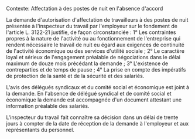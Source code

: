 Contexte: Affectation à des postes de nuit en l'absence d'accord

La demande d'autorisation d'affectation de travailleurs à des postes de nuit présentée à l'inspecteur du travail par l'employeur sur le fondement de l'article L. 3122-21 justifie, de façon circonstanciée : 1° Les contraintes propres à la nature de l'activité ou au fonctionnement de l'entreprise qui rendent nécessaire le travail de nuit eu égard aux exigences de continuité de l'activité économique ou des services d'utilité sociale ; 2° Le caractère loyal et sérieux de l'engagement préalable de négociations dans le délai maximum de douze mois précédant la demande ; 3° L'existence de contreparties et de temps de pause ; 4° La prise en compte des impératifs de protection de la santé et de la sécurité et des salariés.

L'avis des délégués syndicaux et du comité social et économique est joint à la demande. En l'absence de délégué syndical et de comité social et économique la demande est accompagnée d'un document attestant une information préalable des salariés.

L'inspecteur du travail fait connaître sa décision dans un délai de trente jours à compter de la date de réception de la demande à l'employeur et aux représentants du personnel.